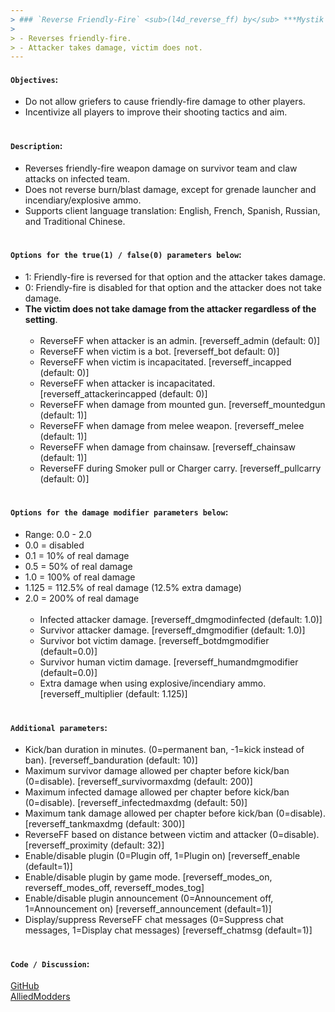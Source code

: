 ```yaml
---
> ### `Reverse Friendly-Fire` <sub>(l4d_reverse_ff) by</sub> ***Mystik Spiral***
>
> - Reverses friendly-fire.
> - Attacker takes damage, victim does not.
---  
```


#### `Objectives`:<br />

- Do not allow griefers to cause friendly-fire damage to other players.<br />
- Incentivize all players to improve their shooting tactics and aim.<br /><br />

#### `Description`:<br />

- Reverses friendly-fire weapon damage on survivor team and claw attacks on infected team.<br />
- Does not reverse burn/blast damage, except for grenade launcher and incendiary/explosive ammo.<br />
- Supports client language translation: English, French, Spanish, Russian, and Traditional Chinese.<br /><br />

#### `Options for the true(1) / false(0) parameters below`:<br />

- 1: Friendly-fire is reversed for that option and the attacker takes damage.<br />
- 0: Friendly-fire is disabled for that option and the attacker does not take damage.<br />
- **The victim does not take damage from the attacker regardless of the setting**.<br /><br />
  - ReverseFF when attacker is an admin. \[reverseff_admin (default: 0)]
  - ReverseFF when victim is a bot. \[reverseff_bot default: 0)]
  - ReverseFF when victim is incapacitated. \[reverseff_incapped (default: 0)]
  - ReverseFF when attacker is incapacitated.  \[reverseff_attackerincapped (default: 0)]
  - ReverseFF when damage from mounted gun.  \[reverseff_mountedgun (default: 1)]
  - ReverseFF when damage from melee weapon.  \[reverseff_melee (default: 1)]
  - ReverseFF when damage from chainsaw.  \[reverseff_chainsaw (default: 1)]
  - ReverseFF during Smoker pull or Charger carry. \[reverseff_pullcarry (default: 0)]<br /><br />

#### `Options for the damage modifier parameters below`:<br />

- Range: 0.0 - 2.0<br />
- 0.0 = disabled<br />
- 0.1 = 10% of real damage<br />
- 0.5 = 50% of real damage<br />
- 1.0 = 100% of real damage<br />
- 1.125 = 112.5% of real damage (12.5% extra damage)<br />
- 2.0 = 200% of real damage<br /><br />
  - Infected attacker damage. \[reverseff_dmgmodinfected (default: 1.0)]<br />
  - Survivor attacker damage. \[reverseff_dmgmodifier (default: 1.0)]<br />
  - Survivor bot victim damage. \[reverseff_botdmgmodifier (default=0.0)]<br />
  - Survivor human victim damage. \[reverseff_humandmgmodifier (default=0.0)]<br />
  - Extra damage when using explosive/incendiary ammo. \[reverseff_multiplier (default: 1.125)]<br /><br />
  
#### `Additional parameters`:<br />

- Kick/ban duration in minutes. (0=permanent ban, -1=kick instead of ban). \[reverseff_banduration (default: 10)]<br />
- Maximum survivor damage allowed per chapter before kick/ban (0=disable). \[reverseff_survivormaxdmg (default: 200)]<br />
- Maximum infected damage allowed per chapter before kick/ban (0=disable). \[reverseff_infectedmaxdmg (default: 50)]<br />
- Maximum tank damage allowed per chapter before kick/ban (0=disable).  \[reverseff_tankmaxdmg (default: 300)]<br />
- ReverseFF based on distance between victim and attacker (0=disable). \[reverseff_proximity (default: 32)]<br />
- Enable/disable plugin (0=Plugin off, 1=Plugin on) \[reverseff_enable (default=1)]<br />
- Enable/disable plugin by game mode. \[reverseff_modes_on, reverseff_modes_off, reverseff_modes_tog]<br />
- Enable/disable plugin announcement (0=Announcement off, 1=Announcement on) \[reverseff_announcement (default=1)]<br />
- Display/suppress ReverseFF chat messages (0=Suppress chat messages, 1=Display chat messages) \[reverseff_chatmsg (default=1)]<br /><br />

#### `Code / Discussion`:<br />

[GitHub](https://github.com/Mystik-Spiral/l4d_reverse_ff)<br />
[AlliedModders](https://forums.alliedmods.net/showthread.php?t=329035)<br /><br />
